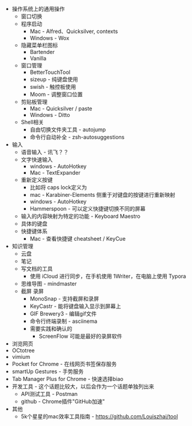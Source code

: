 * 操作系统上的通用操作
  * 窗口切换
  * 程序启动
    * Mac - Alfred、Quicksilver, contexts
    * Windows - Wox
  * 隐藏菜单栏图标
    * Bartender
    * Vanilla
  * 窗口管理
    * BetterTouchTool
    * sizeup - 纯键盘使用
    * swish - 触控板使用
    * Moom - 调整窗口位置
  * 剪贴板管理
    * Mac - Quicksilver / paste
    * Windows - Ditto
  * Shell相关
    * 自由切换文件夹工具 - autojump
    * 命令行自动补全 - zsh-autosuggestions
* 输入
  * 语音输入 - 讯飞？？
  * 文字快速输入
      * windows - AutoHotkey
      * Mac -  TextExpander
  * 重新定义按键
    * 比如将 caps lock定义为
    * mac - Karabiner-Elements 侧重于对键盘的按键进行重新映射
    * windows - AutoHotkey
    * Hammerspoon - 可以定义快捷键切换不同的屏幕
  * 输入的内容映射为特定的功能 - Keyboard Maestro
  * 具体的键盘
  * 快捷键体系
    * Mac - 查看快捷键 cheatsheet / KeyCue
* 知识管理
  * 云盘
  * 笔记
  * 写文档的工具
    * 使用 iCloud 进行同步，在手机使用 1Writer，在电脑上使用 Typora
  * 思维导图 - mindmaster
  * 截屏 录屏
    * MonoSnap - 支持截屏和录屏
    * KeyCastr - 能将键盘输入显示到屏幕上
    * GIF Brewery3 - 编辑gif文件
    * 命令行终端录制 - asciinema
    * 需要实践和确认的
      * ScreenFlow 可能是最好的录屏软件
*  浏览网页
  * OCtotree
  * vimium
  * Pocket for Chrome - 在线网页书签保存服务
  * smartUp Gestures - 手势服务
  * Tab Manager Plus for Chrome - 快速选择biao
* 开发工具 - 这个话题比较大，以后会作为一个话题单独列出来
  * API测试工具 - Postman
  * github - Chrome插件"GitHub加速"
* 其他
  * 5k个星星的mac效率工具指南 - https://github.com/Louiszhai/tool